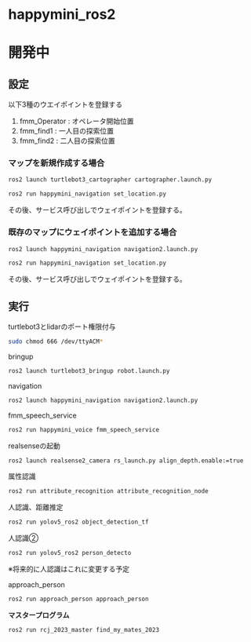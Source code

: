 # happymini_ros2
# 開発中
## 設定
以下3種のウエイポイントを登録する
1. fmm_Operator : オペレータ開始位置
2. fmm_find1 : 一人目の探索位置
3. fmm_find2 : 二人目の探索位置

### マップを新規作成する場合
```bash
ros2 launch turtlebot3_cartographer cartographer.launch.py
```

```bash
ros2 run happymini_navigation set_location.py
```
その後、サービス呼び出しでウェイポイントを登録する。

### 既存のマップにウェイポイントを追加する場合
```bash
ros2 launch happymini_navigation navigation2.launch.py
```
```bash
ros2 run happymini_navigation set_location.py
```
その後、サービス呼び出しでウェイポイントを登録する。

## 実行
turtlebot3とlidarのポート権限付与
```bash
sudo chmod 666 /dev/ttyACM*
```
bringup
```bash
ros2 launch turtlebot3_bringup robot.launch.py
```
navigation
```bash
ros2 launch happymini_navigation navigation2.launch.py
```

fmm_speech_service
```bash
ros2 run happymini_voice fmm_speech_service
```
realsenseの起動
```bash
ros2 launch realsense2_camera rs_launch.py align_depth.enable:=true
```

属性認識
```bash
ros2 run attribute_recognition attribute_recognition_node
```

人認識、距離推定
```bash
ros2 run yolov5_ros2 object_detection_tf
```

人認識②
```bash
ros2 run yolov5_ros2 person_detecto
```
※将来的に人認識はこれに変更する予定

approach_person
```bash
ros2 run approach_person approach_person
```

**マスタープログラム**
```bash
ros2 run rcj_2023_master find_my_mates_2023
